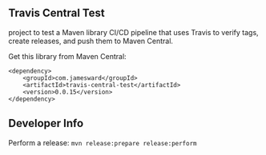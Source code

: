 Travis Central Test
-------------------

 project to test a Maven library CI/CD pipeline that uses Travis to verify tags, create releases, and push them to Maven Central.

Get this library from Maven Central:
```
<dependency>
    <groupId>com.jamesward</groupId>
    <artifactId>travis-central-test</artifactId>
    <version>0.0.15</version>
</dependency>
```

## Developer Info

Perform a release: `mvn release:prepare release:perform`
